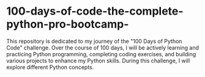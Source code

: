 # 100-days-of-code-the-complete-python-pro-bootcamp-
This repository is dedicated to my journey of the "100 Days of Python Code" challenge. Over the course of 100 days, I will be actively learning and practicing Python programming, completing coding exercises, and building various projects to enhance my Python skills.  During this challenge, I will explore different Python concepts.
